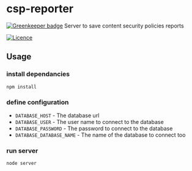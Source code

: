 # csp-reporter

[![Greenkeeper badge](https://badges.greenkeeper.io/telusdigital/csp-reporter.svg)](https://greenkeeper.io/)
Server to save content security policies reports

[![Licence](https://img.shields.io/badge/Licence-ISC-blue.svg)](https://opensource.org/licenses/ISC)

## Usage
### install dependancies
```
npm install
```

### define configuration
 * `DATABASE_HOST` - The database url
 * `DATABASE_USER` - The user name to connect to the database
 * `DATABASE_PASSWORD` - The password to connect to the database
 * `DATABASE_DATABASE_NAME` - The name of the database to connect too


### run server
```
node server
```
